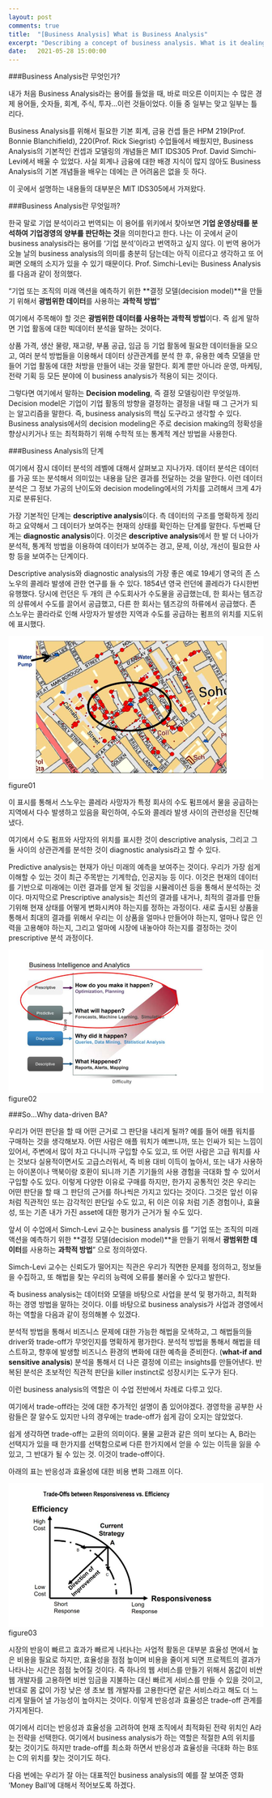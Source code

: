 ```yaml
---
layout: post
comments: true
title:  "[Business Analysis] What is Business Analysis"
excerpt: "Describing a concept of business analysis. What is it dealing with?"
date:   2021-05-28 15:00:00
---
```


###Business Analysis란 무엇인가?

내가 처음 Business Analysis라는 용어를 들었을 때, 바로 떠오른 이미지는 수 많은 경제 용어들, 숫자들, 회계, 주식, 투자...이런 것들이었다. 이들 중 일부는 맞고 일부는 틀리다. 

Business Analysis를 위해서 필요한 기본 회계, 금융 컨셉 들은 HPM 219(Prof. Bonnie Blanchifield), 220(Prof. Rick Siegrist) 수업들에서 배웠지만, Business Analysis의 기본적인 컨셉과 모델링의 개념들은 MIT IDS305 Prof. David Simchi-Levi에서 배울 수 있었다. 사실 회계나 금융에 대한 배경 지식이 많지 않아도 Business Analysis의 기본 개념들을 배우는 데에는 큰 어려움은 없을 듯 하다. 

이 곳에서 설명하는 내용들의 대부분은 MIT IDS305에서 가져왔다. 

###Business Analysis란 무엇일까? 

한국 말로 기업 분석이라고 번역되는 이 용어를 위키에서 찾아보면 **기업 운영상태를 분석하여 기업경영의 양부를 판단하는 것**을 의미한다고 한다. 나는 이 곳에서 굳이 business analysis라는 용어를 ‘기업 분석’이라고 번역하고 싶지 않다. 이 번역 용어가 오늘 날의 business analysis의 의미를 충분히 담는데는 아직 이르다고 생각하고 또 어쩌면 오해의 소지가 있을 수 있기 때문이다. Prof. Simchi-Levi는 Business Analysis를 다음과 같이 정의했다. 

“기업 또는 조직의 미래 액션을 예측하기 위한 **결정 모델(decision model)**을 만들기 위해서 **광범위한 데이터**를 사용하는 **과학적 방법**” 

여기에서 주목해야 할 것은 **광범위한 데이터를 사용하는 과학적 방법**이다. 즉 쉽게 말하면 기업 활동에 대한 빅데이터 분석을 말하는 것이다. 

상품 가격, 생산 물량, 재고량, 부품 공급, 임금 등 기업 활동에 필요한 데이터들을 모으고, 여러 분석 방법들을 이용해서 데이터 상관관계를 분석 한 후, 유용한 예측 모델을 만들어 기업 활동에 대한 처방을 만들어 내는 것을 말한다. 회계 뿐만 아니라 운영, 마케팅, 전략 기획 등 모든 분야에 이 business analysis가 적용이 되는 것이다. 

그렇다면 여기에서 말하는 **Decision modeling**, 즉 결정 모델링이란 무엇일까. Decision model은 기업이 기업 활동의 방향을 결정하는 결정을 내릴 때 그 근거가 되는 알고리즘을 말한다. 즉, business analysis의 핵심 도구라고 생각할 수 있다. Business analysis에서의 decision modeling은 주로 decision making의 정확성을 향상시키거나 또는 최적화하기 위해 수학적 또는 통계적 계산 방법을 사용한다. 




###Business Analysis의 단계

여기에서 잠시 데이터 분석의 레벨에 대해서 살펴보고 지나가자. 데이터 분석은 데이터를 가공 또는 분석해서 의미있는 내용을 담은 결과를 전달하는 것을 말한다. 이런 데이터 분석은 그 정보 가공의 난이도와 decision modeling에서의 가치를 고려해서 크게 4가지로 분류된다. 

가장 기본적인 단계는 **descriptive analysis**이다. 측 데이터의 구조를 명확하게 정리하고 요약해서 그 데이터가 보여주는 현재의 상태를 확인하는 단계를 말한다. 두번째 단계는 **diagnostic analysis**이다. 이것은 **descriptive analysis**에서 한 발 더 나아가 분석적, 통계적 방법을 이용하여 데이터가 보여주는 경고, 문제, 이상, 개선이 필요한 사항 등을 보여주는 단계이다.

Descriptive analysis와 diagnostic analysis의 가장 좋은 예로 19세기 영국의 존 스노우의 콜레라 발생에 관한 연구를 들 수 있다. 1854년 영국 런던에 콜레라가 다시한번 유행했다. 당시에 런던은 두 개의 큰 수도회사가 수도물을 공급했는데, 한 회사는 템즈강의 상류에서 수도를 끌어서 공급했고, 다른 한 회사는 템즈강의 하류에서 공급했다. 존 스노우는 콜라라로 인해 사망자가 발생한 지역과 수도를 공급하는 펌프의 위치를 지도위에 표시했다.

<div style="text-align:center;"><img src="/assets/2021-05-28/01.jpg"></div>
figure01<br>

이 표시를 통해서 스노우는 콜레라 사망자가 특정 회사의 수도 펌프에서 물을 공급하는 지역에서 다수 발생하고 있음을 확인하여, 수도와 콜레라 발생 사이의 관련성을 진단해냈다. 

여기에서 수도 펌프와 사망자의 위치를 표시한 것이 descriptive analysis, 그리고 그 둘 사이의 상관관계를 분석한 것이 diagnostic analysis라고 할 수 있다.

Predictive analysis는 현재가 아닌 미래의 예측을 보여주는 것이다. 우리가 가장 쉽게 이해할 수 있는 것이 최근 주목받는 기계학습, 인공지능 등 이다. 이것은 현재의 데이터를 기반으로 미래에는 이런 결과를 얻게 될 것임을 시뮬레이션 등을 통해서 분석하는 것이다. 마지막으로 Prescriptive analysis는 최선의 결과를 내거나, 최적의 결과를 만들기위해 현재 상태를 어떻게 변화시켜야 하는지를 정하는 과정이다. 새로 출시된 상품을 통해서 최대의 결과를 위해서 우리는 이 상품을 얼마나 만들어야 하는지, 얼마나 많은 인력을 고용해야 하는지, 그리고 얼마에 시장에 내놓아야 하는지를 결정하는 것이 prescriptive 분석 과정이다.  


<div style="text-align:center;"><img src="/assets/2021-05-28/02.jpg"></div>
figure02<br>

###So...Why data-driven BA?

우리가 어떤 판단을 할 때 어떤 근거로 그 판단을 내리게 될까? 예를 들어 애플 워치를 구매하는 것을 생각해보자. 어떤 사람은 애플 워치가 예쁘니까, 또는 인싸가 되는 느낌이 있어서, 주변에서 많이 차고 다니니까 구입할 수도 있고, 또 어떤 사람은 고급 워치를 사는 것보다 실용적이면서도 고급스러워서, 즉 비용 대비 이득이 높아서, 또는 내가 사용하는 아이폰이나 맥북이랑 호환이 되니까 기존 기기들의 사용 경험을 극대화 할 수 있어서 구입할 수도 있다. 이렇게 다양한 이유로 구매를 하지만, 한가지 공통적인 것은 우리는 어떤 판단을 할 때 그 판단의 근거를 하나씩은 가지고 있다는 것이다. 그것은 앞선 이유 처럼 직관적인 또는 감각적인 판단일 수도 있고, 뒤 이은 이유 처럼 기존 경험이나, 효율성, 또는 기존 내가 가진 asset에 대한 평가가 근거가 될 수도 있다. 

앞서 이 수업에서 Simch-Levi 교수는 business analysis 를 “기업 또는 조직의 미래 액션을 예측하기 위한 **결정 모델(decision model)**을 만들기 위해서 **광범위한 데이터**를 사용하는 **과학적 방법**” 으로 정의하였다.

Simch-Levi 교수는 신뢰도가 떨어지는 직관은 우리가 직면한 문제를 정의하고, 정보들을 수집하고, 또 해법을 찾는 우리의 능력에 오류를 불러올 수 있다고 발한다. 

즉 business analysis는 데이터와 모델을 바탕으로 사업을 분석 및 평가하고, 최적화 하는 경영 방법을 말하는 것이다. 이를 바탕으로 business analysis가 사업과 경영에서 하는 역할을 다음과 같이 정의해볼 수 있겠다. 

분석적 방법을 통해서 비즈니스 문제에 대한 가능한 해법을 모색하고, 그 해법들의들 driver와 trade-off가 무엇인지를 명확하게 평가한다.
분석적 방법을 통해서 해법을 테스트하고, 향후에 발생할 비즈니스 환경의 변화에 대한 예측을 준비한다. (**what-if and sensitive analysis**)
분석을 통해서 더 나은 결정에 이르는 insights를 만들어낸다.
반복된 분석은 초보적인 직관적 판단을 killer instinct로 성장시키는 도구가 된다. 

이런 business analysis의 역할은 이 수업 전반에서 차례로 다루고 있다. 

여기에서 trade-off라는 것에 대한 추가적인 설명이 좀 있어야겠다. 경영학을 공부한 사람들은 잘 알수도 있지만 나의 경우에는 trade-off가 쉽게 감이 오지는 않았었다. 

쉽게 생각하면 trade-off는 교환의 의미이다. 물물 교환과 같은 의미 보다는 A, B라는 선택지가 있을 때 한가지를 선택함으로써 다른 한가지에서 얻을 수 있는 이득을 잃을 수 있고, 그 반대가 될 수 있는 것. 이것이 trade-off이다. 

아래의 표는 반응성과 효율성에 대한 비용 변화 그래프 이다. 

<div style="text-align:center;"><img src="/assets/2021-05-28/03.jpg"></div>
figure03<br>


시장의 반응이 빠르고 효과가 빠르게 나타나는 사업적 활동은 대부분 효율성 면에서 높은 비용을 필요로 하지만, 효율성을 점점 높이며 비용을 줄이게 되면 프로젝트의 결과가 나타나는 시간은 점점 늦어질 것이다. 즉 하나의 웹 서비스를 만들기 위해서 몸값이 비싼 웹 개발자를 고용하면 비싼 임금을 지불하는 대신 빠르게 서비스를 만들 수 있을 것이고, 반대로 몸 값이 가장 낮은 생 초보 웹 개발자를 고용한다면 같은 서비스라고 해도 더 느리게 말들어 낼 가능성이 높아지는 것이다. 이렇게 반응성과 효율성은 trade-off 관계를 가지게된다. 

여기에서 리더는 반응성과 효율성을 고려하여 현재 조직에서 최적화된 전략 위치인 A라는 전략을 선택한다. 여기에서 business analysis가 하는 역할은 적절한 A의 위치를 찾는 것이기도 하지만 trade-off를 최소화 하면서 반응성과 효율성을 극대화 하는 B또는 C의 위치를 찾는 것이기도 하다.

다음 번에는 우리가 잘 아는 대표적인 business analysis의 예를 잘 보여준 영화 ‘Money Ball’에 대해서 적어보도록 하겠다.  
